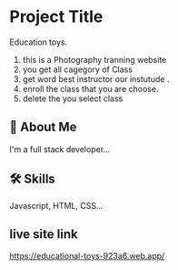
# Project Title

Education toys.


1. this is a Photography tranning website 
2. you get all cagegory of Class
3. get word best instructor our instutude . 
4. enroll the  class that you are choose.
5. delete the you select class
## 🚀 About Me
I'm a full stack developer...


## 🛠 Skills
Javascript, HTML, CSS...


## live site link

https://educational-toys-923a6.web.app/